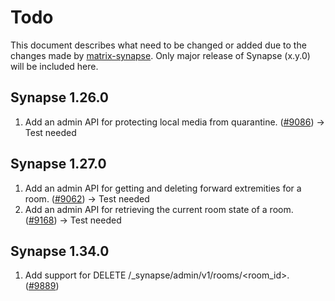 # Todo
This document describes what need to be changed or added due to the changes made by [matrix-synapse](https://github.com/matrix-org/synapse/releases). Only major release of Synapse (x.y.0) will be included here.
## Synapse 1.26.0
1. Add an admin API for protecting local media from quarantine. ([#9086](https://github.com/matrix-org/synapse/pull/9086)) -> Test needed
## Synapse 1.27.0
1. Add an admin API for getting and deleting forward extremities for a room. ([#9062](https://github.com/matrix-org/synapse/pull/9062)) -> Test needed
2. Add an admin API for retrieving the current room state of a room. ([#9168](https://github.com/matrix-org/synapse/pull/9168)) -> Test needed
## Synapse 1.34.0
1. Add support for DELETE /_synapse/admin/v1/rooms/<room_id>. ([#9889](https://github.com/matrix-org/synapse/issues/9889))
